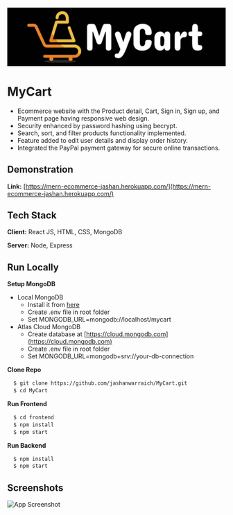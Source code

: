 
![Logo](https://github.com/jashanwarraich/MyCart/blob/master/frontend/public/images/readmebanner-01.jpg)


# MyCart

- Ecommerce website with the Product detail, Cart, Sign in, Sign up, and Payment page having responsive web design.
- Security enhanced by password hashing using becrypt.
- Search, sort, and filter products functionality implemented.
- Feature added to edit user details and display order history.
- Integrated the PayPal payment gateway for secure online transactions.


## Demonstration
**Link:** [https://mern-ecommerce-jashan.herokuapp.com/](https://mern-ecommerce-jashan.herokuapp.com/)

## Tech Stack

**Client:** React JS, HTML, CSS, MongoDB

**Server:** Node, Express


## Run Locally


**Setup MongoDB**
- Local MongoDB
  - Install it from [here](https://www.mongodb.com/try/download/community)
  - Create .env file in root folder
  - Set MONGODB_URL=mongodb://localhost/mycart
- Atlas Cloud MongoDB
  - Create database at [https://cloud.mongodb.com](https://cloud.mongodb.com)
  - Create .env file in root folder
  - Set MONGODB_URL=mongodb+srv://your-db-connection

**Clone Repo**
```bash
  $ git clone https://github.com/jashanwarraich/MyCart.git
  $ cd MyCart
```

**Run Frontend**
```bash
  $ cd frontend
  $ npm install
  $ npm start
```

**Run Backend**
```bash
  $ npm install
  $ npm start
```
## Screenshots

![App Screenshot](https://via.placeholder.com/468x300?text=App+Screenshot+Here)

